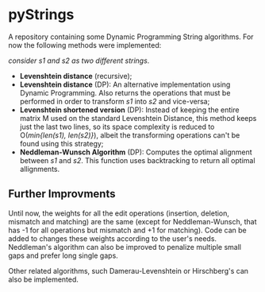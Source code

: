 # pyStrings

A repository containing some Dynamic Programming String algorithms. For now the following methods were implemented:

_consider s1 and s2 as two different strings_.

* __Levenshtein distance__ (recursive);
* __Levenshtein distance__ (DP): An alternative implementation using Dynamic Programming. Also returns the operations that must be performed in order to transform _s1_ into _s2_ and vice-versa;
* __Levenshtein shortened version__ (DP): Instead of keeping the entire matrix M used on the standard Levenshtein Distance, this method keeps just the last two lines, so its space complexity is reduced to O(_min{len(s1), len(s2)}_), albeit the transforming operations can't be found using this strategy;
* __Neddleman-Wunsch Algorithm__ (DP): Computes the optimal alignment between _s1_ and _s2_. This function uses backtracking to return all optimal allignments. 

## Further Improvments

Until now, the weights for all the edit operations (insertion, deletion, mismatch and matching) are the same (except for Neddleman-Wunsch, that has -1 for all operations but mismatch and +1 for matching). Code can be added to changes these weights according to the user's needs. Neddleman's algorithm can also be improved to penalize multiple small gaps and prefer long single gaps.

Other related algorithms, such Damerau-Levenshtein or Hirschberg's can also be implemented.
